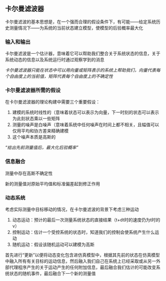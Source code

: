 









## 卡尔曼滤波器			

卡尔曼滤波的基本思想是，在一个强而合理的假设条件下，有可能——给定系统历史测量情况下——为系统的当前状态建立模型，使模型的后验概率最大化			



### 输入和输出			

卡尔曼滤波是一个估计器，意味着它可以帮助我们整合关于系统状态的信息，关于系统动态的信息以及系统运行时通过观察学到的消息				

*卡尔曼滤波器只能在状态中可以用向量或矩阵表示的系统上帮助我们，向量代表每个自由度上的当前值，矩阵代表每个自由度上的不确定性*			



### 卡尔曼滤波器所需的假设			

在卡尔曼滤波器的理论构建中需要三个重要假设：

1. 建模的系统时线性的（意味着状态可以表示为向量，下一时刻的状态可以表示为此刻状态乘以一些矩阵         
2. 测量的噪声是白噪声（意味着系统中任何噪声在时间上都不相关，且幅值可以仅用平均和协方差来精确建模        
3. 这个噪声本质是高斯的        

*“给出先前测量值后，最大化后验概率”*       



### 信息融合				

测量中存在高斯不确定性			

新的测量值对原始平均值和标准偏差起到修正作用			



### 动态系统			

考虑实际测量中目标移动的情况，在卡尔曼滤波的背景下考虑三种运动				

1. 动态运动：预计的最后一次测量系统状态的直接结果（t+dt时的速度仍为t时的v）			
2. 控制运动：估计一个受控系统的状态时，知道我们的控制会使系统产生什么运动        
3. 随机运动：假设该随机运动可以建模为高斯        

首先进行“更新”以便将动态变化包含进仿真模型中，根据其先前的状态在仿真模型中融入所有有关目标的运动信息，然后融入我们自己在系统上已经采取或从另一外部代理程序产生的关于运动产生的任何附加信息，最后融合我们估计的可能改变系统状态的随机事件，最后融合下一个新的测量值				

 









